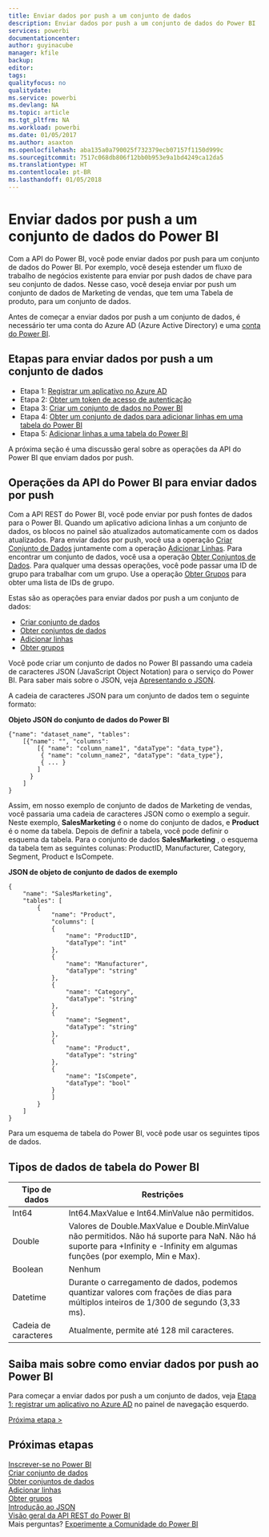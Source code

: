 ```yaml
---
title: Enviar dados por push a um conjunto de dados
description: Enviar dados por push a um conjunto de dados do Power BI
services: powerbi
documentationcenter: 
author: guyinacube
manager: kfile
backup: 
editor: 
tags: 
qualityfocus: no
qualitydate: 
ms.service: powerbi
ms.devlang: NA
ms.topic: article
ms.tgt_pltfrm: NA
ms.workload: powerbi
ms.date: 01/05/2017
ms.author: asaxton
ms.openlocfilehash: aba135a0a790025f732379ecb07157f1150d999c
ms.sourcegitcommit: 7517c068db806f12bb0b953e9a1bd4249ca12da5
ms.translationtype: HT
ms.contentlocale: pt-BR
ms.lasthandoff: 01/05/2018
---
```

# <a name="push-data-into-a-power-bi-dataset"></a>Enviar dados por push a um conjunto de dados do Power BI
Com a API do Power BI, você pode enviar dados por push para um conjunto de dados do Power BI. Por exemplo, você deseja estender um fluxo de trabalho de negócios existente para enviar por push dados de chave para seu conjunto de dados. Nesse caso, você deseja enviar por push um conjunto de dados de Marketing de vendas, que tem uma Tabela de produto, para um conjunto de dados.

Antes de começar a enviar dados por push a um conjunto de dados, é necessário ter uma conta do Azure AD (Azure Active Directory) e uma [conta do Power BI](create-an-azure-active-directory-tenant.md).

## <a name="steps-to-push-data-into-a-dataset"></a>Etapas para enviar dados por push a um conjunto de dados
* Etapa 1: [Registrar um aplicativo no Azure AD](walkthrough-push-data-register-app-with-azure-ad.md)
* Etapa 2: [Obter um token de acesso de autenticação](walkthrough-push-data-get-token.md)
* Etapa 3: [Criar um conjunto de dados no Power BI](walkthrough-push-data-create-dataset.md)
* Etapa 4: [Obter um conjunto de dados para adicionar linhas em uma tabela do Power BI](walkthrough-push-data-get-datasets.md)
* Etapa 5: [Adicionar linhas a uma tabela do Power BI](walkthrough-push-data-add-rows.md)

A próxima seção é uma discussão geral sobre as operações da API do Power BI que enviam dados por push.

## <a name="power-bi-api-operations-to-push-data"></a>Operações da API do Power BI para enviar dados por push
Com a API REST do Power BI, você pode enviar por push fontes de dados para o Power BI. Quando um aplicativo adiciona linhas a um conjunto de dados, os blocos no painel são atualizados automaticamente com os dados atualizados. Para enviar dados por push, você usa a operação [Criar Conjunto de Dados](https://msdn.microsoft.com/library/mt203562.aspx) juntamente com a operação [Adicionar Linhas](https://msdn.microsoft.com/library/mt203561.aspx). Para encontrar um conjunto de dados, você usa a operação [Obter Conjuntos de Dados](https://msdn.microsoft.com/library/mt203567.aspx). Para qualquer uma dessas operações, você pode passar uma ID de grupo para trabalhar com um grupo. Use a operação [Obter Grupos](https://msdn.microsoft.com/library/mt243842.aspx) para obter uma lista de IDs de grupo.

Estas são as operações para enviar dados por push a um conjunto de dados:

* [Criar conjunto de dados](https://msdn.microsoft.com/library/mt203562.aspx)
* [Obter conjuntos de dados](https://msdn.microsoft.com/library/mt203567.aspx)
* [Adicionar linhas](https://msdn.microsoft.com/library/mt203561.aspx)
* [Obter grupos](https://msdn.microsoft.com/library/mt243842.aspx)

Você pode criar um conjunto de dados no Power BI passando uma cadeia de caracteres JSON (JavaScript Object Notation) para o serviço do Power BI. Para saber mais sobre o JSON, veja [Apresentando o JSON](http://json.org/).

A cadeia de caracteres JSON para um conjunto de dados tem o seguinte formato:

**Objeto JSON do conjunto de dados do Power BI**

    {"name": "dataset_name", "tables":
        [{"name": "", "columns":
            [{ "name": "column_name1", "dataType": "data_type"},
             { "name": "column_name2", "dataType": "data_type"},
             { ... }
            ]
          }
        ]
    }

Assim, em nosso exemplo de conjunto de dados de Marketing de vendas, você passaria uma cadeia de caracteres JSON como o exemplo a seguir. Neste exemplo, **SalesMarketing** é o nome do conjunto de dados, e **Product** é o nome da tabela. Depois de definir a tabela, você pode definir o esquema da tabela. Para o conjunto de dados **SalesMarketing** , o esquema da tabela tem as seguintes colunas: ProductID, Manufacturer, Category, Segment, Product e IsCompete.

**JSON de objeto de conjunto de dados de exemplo**

    {
        "name": "SalesMarketing",
        "tables": [
            {
                "name": "Product",
                "columns": [
                {
                    "name": "ProductID",
                    "dataType": "int"
                },
                {
                    "name": "Manufacturer",
                    "dataType": "string"
                },
                {
                    "name": "Category",
                    "dataType": "string"
                },
                {
                    "name": "Segment",
                    "dataType": "string"
                },
                {
                    "name": "Product",
                    "dataType": "string"
                },
                {
                    "name": "IsCompete",
                    "dataType": "bool"
                }
                ]
            }
        ]
    }

Para um esquema de tabela do Power BI, você pode usar os seguintes tipos de dados.

## <a name="power-bi-table-data-types"></a>Tipos de dados de tabela do Power BI
| **Tipo de dados** | **Restrições** |
| --- | --- |
| Int64 |Int64.MaxValue e Int64.MinValue não permitidos. |
| Double |Valores de Double.MaxValue e Double.MinValue não permitidos. Não há suporte para NaN. Não há suporte para +Infinity e -Infinity em algumas funções (por exemplo, Min e Max). |
| Boolean |Nenhum |
| Datetime |Durante o carregamento de dados, podemos quantizar valores com frações de dias para múltiplos inteiros de 1/300 de segundo (3,33 ms). |
| Cadeia de caracteres |Atualmente, permite até 128 mil caracteres. |

## <a name="learn-more-about-pushing-data-into-power-bi"></a>Saiba mais sobre como enviar dados por push ao Power BI
Para começar a enviar dados por push a um conjunto de dados, veja [Etapa 1: registrar um aplicativo no Azure AD](walkthrough-push-data-register-app-with-azure-ad.md) no painel de navegação esquerdo.

[Próxima etapa >](walkthrough-push-data-register-app-with-azure-ad.md)

## <a name="next-steps"></a>Próximas etapas
[Inscrever-se no Power BI](create-an-azure-active-directory-tenant.md)  
[Criar conjunto de dados](https://msdn.microsoft.com/library/mt203562.aspx)  
[Obter conjuntos de dados](https://msdn.microsoft.com/library/mt203567.aspx)  
[Adicionar linhas](https://msdn.microsoft.com/library/mt203561.aspx)  
[Obter grupos](https://msdn.microsoft.com/library/mt243842.aspx)  
[Introdução ao JSON](http://json.org/)  
[Visão geral da API REST do Power BI](overview-of-power-bi-rest-api.md)  
Mais perguntas? [Experimente a Comunidade do Power BI](http://community.powerbi.com/)

